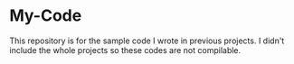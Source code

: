 # My-Code
This repository is for the sample code I wrote in previous projects.
I didn't include the whole projects so these codes are not compilable.
